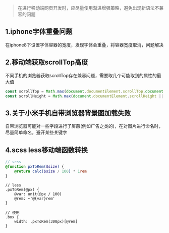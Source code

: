 > 在进行移动端网页开发时，应尽量使用渐进增强策略，避免出现新语法不兼容的问题

## 1.iphone字体重叠问题

在iphone8下设置字体容器的宽度，发现字体会重叠，将容器宽度取消，问题解决

## 2.移动端获取scrollTop高度

不同手机的浏览器获取scrollTop存在兼容问题，需要取几个可能取到的属性的最大值

```js
const scrollTop = Math.max(document.documentElement.scrollTop,document.body.scrollTop,window.scrollY);
const scrollHeight = Math.max(document.documentElement.scrollHeight || document.body.scrollHeight)
```

## 3.关于小米手机自带浏览器背景图加载失败

自带浏览器可能对一些字段进行了屏蔽(例如广告之类的)，在对图片进行命名时，尽量简单命名，避开某些关键字

## 4.scss less移动端函数转换

````scss
// scss
@function pxToRem($size) {
    @return calc($size / 100) * 1rem
}
````

```less
// less
.pxToRem(@px) {
    @var: unit(@px / 100)
    @rem: ~'@{var}rem'
}

// 使用
.box {
    width: .pxToRem(300px)[@rem]
}
```



